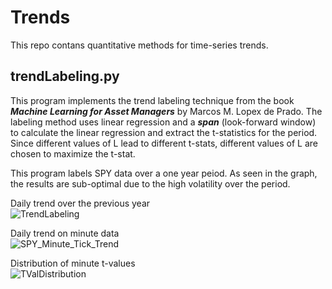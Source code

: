 # Trends
This repo contans quantitative methods for time-series trends.

## trendLabeling.py
This program implements the trend labeling technique from the book ***Machine Learning for Asset Managers*** by Marcos M. Lopex de Prado.
The labeling method uses linear regression and a ***span*** (look-forward window) to calculate the linear regression and extract the t-statistics for the period. Since different values of L lead to different t-stats,
different values of L are chosen to maximize the t-stat.

This program labels SPY data over a one year peiod. As seen in the graph, the results are sub-optimal due to the high volatility over the period.

Daily trend over the previous year<br/>
![TrendLabeling](https://github.com/tzabcoder/QuantFinanceMethods/assets/60833046/55cea28c-248f-4111-a22d-2137c9d652c0)

Daily trend on minute data<br/>
![SPY_Minute_Tick_Trend](https://github.com/tzabcoder/QuantFinanceMethods/assets/60833046/9deaf82d-5f47-4c8a-a4b3-3fe71dfee65b)

Distribution of minute t-values<br/>
![TValDistribution](https://github.com/tzabcoder/QuantFinanceMethods/assets/60833046/368dee9c-92e3-4f24-bd63-e2d6b96454fa)
